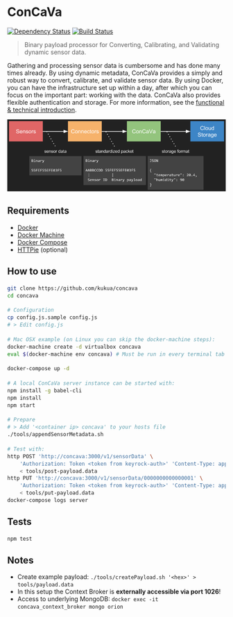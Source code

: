 # ConCaVa

[![Dependency Status](https://david-dm.org/kukua/concava.svg)](https://david-dm.org/kukua)
[![Build Status](https://travis-ci.org/kukua/concava.svg?branch=master)](https://travis-ci.org/kukua/concava)

> Binary payload processor for Converting, Calibrating, and Validating dynamic sensor data.

Gathering and processing sensor data is cumbersome and has done many times already. By using dynamic metadata, ConCaVa provides a simply and robust way to convert, calibrate, and validate sensor data. By using Docker, you can have the infrastructure set up within a day, after which you can focus on the important part: working with the data. ConCaVa also provides flexible authentication and storage. For more information, see the [functional & technical introduction](https://rawgit.com/kukua/concava-intro/master/index.html).

![Dataflow](https://raw.githubusercontent.com/kukua/concava/master/doc/dataflow.png)

## Requirements

- [Docker](http://docs.docker.com/)
- [Docker Machine](https://docs.docker.com/machine/)
- [Docker Compose](http://docs.docker.com/compose/)
- [HTTPie](https://github.com/jkbrzt/httpie) (optional)

## How to use

```bash
git clone https://github.com/kukua/concava
cd concava

# Configuration
cp config.js.sample config.js
# > Edit config.js

# Mac OSX example (on Linux you can skip the docker-machine steps):
docker-machine create -d virtualbox concava
eval $(docker-machine env concava) # Must be run in every terminal tab

docker-compose up -d

# A local ConCaVa server instance can be started with:
npm install -g babel-cli
npm install
npm start

# Prepare
# > Add '<container ip> concava' to your hosts file
./tools/appendSensorMetadata.sh

# Test with:
http POST 'http://concava:3000/v1/sensorData' \
	'Authorization: Token <token from keyrock-auth>' 'Content-Type: application/octet-stream' \
	< tools/post-payload.data
http PUT 'http://concava:3000/v1/sensorData/0000000000000001' \
	'Authorization: Token <token from keyrock-auth>' 'Content-Type: application/octet-stream' \
	< tools/put-payload.data
docker-compose logs server
```

## Tests

```bash
npm test
```

## Notes

- Create example payload: `./tools/createPayload.sh '<hex>' > tools/payload.data`
- In this setup the Context Broker is __externally accessible via port 1026__!
- Access to underlying MongoDB: `docker exec -it concava_context_broker mongo orion`
